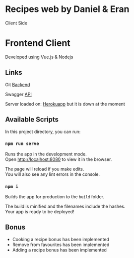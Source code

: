 # Recipes web by Daniel & Eran

Client Side

# Frontend Client
Developed using Vue.js & Nodejs

## Links

Git [Backend](https://github.com/SISE-Web-Development-Environments/assignment-3-2-V2-daniel-eran)

Swagger [API](https://app.swaggerhub.com/apis-docs/erantoutian/EatAndRepeat/1.0.0#/Recipe)

Server loaded on: [Herokuapp](https://recipe-server-3-3-daniel-eran.herokuapp.com/) but it is down at the moment




## Available Scripts

In this project directory, you can run:

### `npm run serve`

Runs the app in the development mode.<br />
Open [http://localhost:8080](http://localhost:8080) to view it in the browser.

The page will reload if you make edits.<br />
You will also see any lint errors in the console.

### `npm i`

Builds the app for production to the `build` folder.<br />

The build is minified and the filenames include the hashes.<br />
Your app is ready to be deployed!


## Bonus
 - Cooking a recipe bonus has been implemented
 - Remove from favourites has been implemented
 - Adding a recipe bonus has been implemented
 
